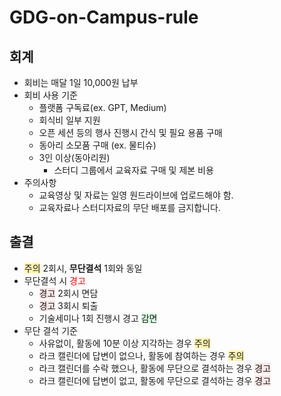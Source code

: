# GDG-on-Campus-rule
## 회계
  - 회비는 매달 1일 10,000원 납부
  - 회비 사용 기준
    - 플랫폼 구독료(ex. GPT, Medium)
    - 회식비 일부 지원
    - 오픈 세션 등의 행사 진행시 간식 및 필요 용품 구매
    - 동아리 소모품 구매 (ex. 물티슈)
    - 3인 이상(동아리원)
      - 스터디 그룹에서 교육자료 구매 및 제본 비용
  - 주의사항
    - 교육영상 및 자료는 일영 원드라이브에 업로드해야 함.
    - 교육자료나 스터디자료의 무단 배포를 금지합니다.
## 출결
  - <span style="background-color:#fff5b1">주의</span> 2회시, **무단결석** 1회와 동일
  - 무단결석 시 <span style="color:red">경고</span>
    - <span style="background-color:#FFE6E6">경고</span> 2회시 면담
    - <span style="background-color:#FFE6E6">경고</span> 3회시 퇴출
    - 기술세미나 1회 진행시 경고 <span style="background-color:#DCFFE4">감면</span>
  - 무단 결석 기준
    - 사유없이, 활동에 10분 이상 지각하는 경우 <span style="background-color:#fff5b1">주의</span>
    - 라크 캘린더에 답변이 없으나, 활동에 참여하는 경우 <span style="background-color:#fff5b1">주의</span>
    - 라크 캘린더를 수락 했으나, 활동에 무단으로 결석하는 경우 <span style="background-color:#FFE6E6">경고</span>
    - 라크 캘린더에 답변이 없고, 활동에 무단으로 결석하는 경우 <span style="background-color:#FFE6E6">경고</span>
